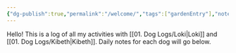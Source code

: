 ```yaml
---
{"dg-publish":true,"permalink":"/welcome/","tags":["gardenEntry"],"noteIcon":"","created":"2024-08-11T13:48:36.274-03:00","updated":"2024-08-11T21:59:19.912-03:00"}
---
```


Hello! This is a log of all my activities with [[01. Dog Logs/Loki\|Loki]] and [[01. Dog Logs/Kibeth\|Kibeth]]. Daily notes for each dog will go below.